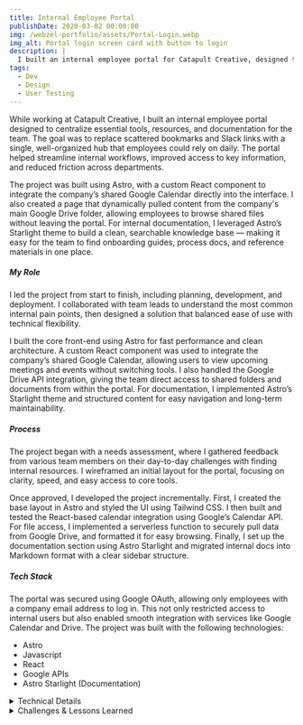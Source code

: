 ```yaml
---
title: Internal Employee Portal
publishDate: 2020-03-02 00:00:00
img: /webzel-portfolio/assets/Portal-Login.webp
img_alt: Portal login screen card with button to login
description: |
  I built an internal employee portal for Catapult Creative, designed to centralize tools, calendars, and documentation.
tags:
  - Dev
  - Design
  - User Testing
---
```


While working at Catapult Creative, I built an internal employee portal designed to centralize essential tools, resources, and documentation for the team. The goal was to replace scattered bookmarks and Slack links with a single, well-organized hub that employees could rely on daily. The portal helped streamline internal workflows, improved access to key information, and reduced friction across departments.

The project was built using Astro, with a custom React component to integrate the company’s shared Google Calendar directly into the interface. I also created a page that dynamically pulled content from the company's main Google Drive folder, allowing employees to browse shared files without leaving the portal. For internal documentation, I leveraged Astro’s Starlight theme to build a clean, searchable knowledge base — making it easy for the team to find onboarding guides, process docs, and reference materials in one place.

##### My Role

I led the project from start to finish, including planning, development, and deployment. I collaborated with team leads to understand the most common internal pain points, then designed a solution that balanced ease of use with technical flexibility.

I built the core front-end using Astro for fast performance and clean architecture. A custom React component was used to integrate the company’s shared Google Calendar, allowing users to view upcoming meetings and events without switching tools. I also handled the Google Drive API integration, giving the team direct access to shared folders and documents from within the portal. For documentation, I implemented Astro’s Starlight theme and structured content for easy navigation and long-term maintainability.

##### Process

The project began with a needs assessment, where I gathered feedback from various team members on their day-to-day challenges with finding internal resources. I wireframed an initial layout for the portal, focusing on clarity, speed, and easy access to core tools.

Once approved, I developed the project incrementally. First, I created the base layout in Astro and styled the UI using Tailwind CSS. I then built and tested the React-based calendar integration using Google’s Calendar API. For file access, I implemented a serverless function to securely pull data from Google Drive, and formatted it for easy browsing. Finally, I set up the documentation section using Astro Starlight and migrated internal docs into Markdown format with a clear sidebar structure.

##### Tech Stack

The portal was secured using Google OAuth, allowing only employees with a company email address to log in. This not only restricted access to internal users but also enabled smooth integration with services like Google Calendar and Drive. The project was built with the following technologies:

- Astro
- Javascript
- React
- Google APIs
- Astro Starlight (Documentation)

<details>
  <summary>Technical Details</summary>

- **Server-Side Rendering with Astro**: Unlike typical static Astro builds, this portal was configured for full server-side rendering (SSR). This ensured that all content was protected behind authentication, and no pages were statically exposed to unauthenticated users.

- **Google OAuth Integration**: The entire site is gated by Google OAuth 2.0, scoped to the company’s domain. Users must log in with a valid company email to access any content. Once authenticated, users are redirected to the dashboard and their Google profile avatar is displayed in the top-right corner alongside a logout button.

- **Dashboard UI**: The post-login landing page is a dashboard featuring interactive cards that route users to different internal resources. Sections include access to Google Drive, Developer Docs, Design Docs, Intern Docs, General Info, and Employee Contact Info.

- **Drive & Docs Pages**: The Google Drive page connects to the company’s shared folder via the Google Drive API, using secure access through OAuth credentials. Documentation pages (Dev, Design, Intern) are organized and served using Astro Starlight, allowing for structured, searchable content written in Markdown.

</details>

<details>
  <summary>Challenges & Lessons Learned</summary>

- **Balancing SSR with Astro’s Static Defaults**: Configuring Astro for full server-side rendering required a shift from its default static-first mindset. Ensuring that dynamic routes were protected and authenticated properly involved digging into custom middleware and fine-tuning server behavior — a great learning experience in adapting frameworks beyond their defaults.

- **OAuth Flow and Session Management**: Implementing Google OAuth across the entire app introduced complexity in managing user sessions, redirects, and route protection. It deepened my understanding of authentication flows and secure session handling in a server-rendered context.

- **Google API Permissions**: Working with the Calendar and Drive APIs meant navigating OAuth scopes, service account access, and rate limits. I gained hands-on experience handling API credentials securely and ensuring consistent access without exposing sensitive data.

- **Scalable Structure for Internal Docs**: Creating a documentation system that was easy for non-devs to update and navigate required careful planning. Using Astro Starlight taught me the value of investing in structured content early on, especially when knowledge sharing is a key part of the platform’s purpose.

- **User Experience Considerations**: Because this was a tool employees would use daily, I focused heavily on simplicity and ease of navigation. Iterating on the dashboard layout and visual hierarchy helped reinforce how even internal tools benefit from thoughtful UX.

</details>
